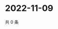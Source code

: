 # 2022-11-09

共 0 条

<!-- BEGIN WEIBO -->
<!-- 最后更新时间 Wed Nov 09 2022 14:27:32 GMT+0800 (China Standard Time) -->

<!-- END WEIBO -->
